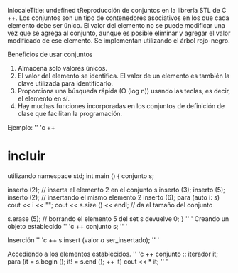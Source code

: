 InlocaleTitle: undefined
tReproducción de conjuntos en la librería STL de C ++. Los conjuntos son un tipo de contenedores asociativos en los que cada elemento debe ser único. El valor del elemento no se puede modificar una vez que se agrega al conjunto, aunque es posible eliminar y agregar el valor modificado de ese elemento. Se implementan utilizando el árbol rojo-negro.

Beneficios de usar conjuntos

1.  Almacena solo valores únicos.
2.  El valor del elemento se identifica. El valor de un elemento es también la clave utilizada para identificarlo.
3.  Proporciona una búsqueda rápida (O (log n)) usando las teclas, es decir, el elemento en sí.
4.  Hay muchas funciones incorporadas en los conjuntos de definición de clase que facilitan la programación.

Ejemplo: '' 'c ++

# incluir

utilizando namespace std; int main () { conjunto s;

inserto (2); // inserta el elemento 2 en el conjunto s inserto (3); inserto (5); inserto (2); // insertando el mismo elemento 2 inserto (6); para (auto i: s) cout << i << ""; cout << s.size () << endl; // da el tamaño del conjunto

s.erase (5); // borrando el elemento 5 del set s devuelve 0; } '' ' Creando un objeto establecido '' 'c ++ conjunto s; '' '

Inserción '' 'c ++ s.insert (valor _a_ ser\_insertado); '' '

Accediendo a los elementos establecidos. '' 'c ++ conjunto :: iterador it; para (it = s.begin (); it! = s.end (); ++ it) cout << \* it; '' '